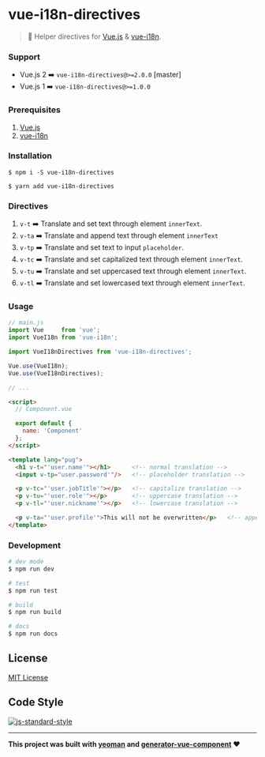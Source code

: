 # vue-i18n-directives

> :flags:  Helper directives for [Vue.js](https://vuejs.org/) & [vue-i18n](https://github.com/kazupon/vue-i18n).

### Support
* Vue.js 2 ➡️ `vue-i18n-directives@>=2.0.0` [master]
* Vue.js 1 ➡️ `vue-i18n-directives@>=1.0.0`

### Prerequisites
1. [Vue.js](https://github.com/vuejs/vue)
2. [vue-i18n](https://github.com/kazupon/vue-i18n)

### Installation
`$ npm i -S vue-i18n-directives`

`$ yarn add vue-i18n-directives`

### Directives
1. `v-t`  ➡️ Translate and set text through element `innerText`.
1. `v-ta` ➡️ Translate and append text through element `innerText`
2. `v-tp` ➡️ Translate and set text to input `placeholder`.
3. `v-tc` ➡️ Translate and set capitalized text through element `innerText`.
4. `v-tu` ➡️ Translate and set uppercased text through element `innerText`.
5. `v-tl` ➡️ Translate and set lowercased text through element `innerText`.

### Usage
```javascript
// main.js
import Vue     from 'vue';
import VueI18n from 'vue-i18n';

import VueI18nDirectives from 'vue-i18n-directives';

Vue.use(VueI18n);
Vue.use(VueI18nDirectives);

// ...
```

```html
<script>
  // Component.vue

  export default {
    name: 'Component'
  };
</script>

<template lang="pug">
  <h1 v-t="'user.name'"></h1>      <!-- normal translation -->
  <input v-tp="user.password'"/>   <!-- placeholder translation -->

  <p v-tc="'user.jobTitle'"></p>   <!-- capitalize translation -->
  <p v-tu="'user.role'"></p>       <!-- uppercase translation -->
  <p v-tl="'user.nickname'"></p>   <!-- lowercase translation -->

  <p v-ta="'user.profile'">This will not be overwritten</p>   <!-- append translation -->
</template>

```

### Development

```bash
# dev mode
$ npm run dev

# test
$ npm run test

# build
$ npm run build

# docs
$ npm run docs
```

## License
[MIT License](https://github.com/ndelvalle/vue-i18n-directive/blob/master/LICENSE)

## Code Style
[![js-standard-style](https://cdn.rawgit.com/feross/standard/master/badge.svg)](http://standardjs.com)


___
**This project was built with [yeoman](http://yeoman.io/) and [generator-vue-component](https://github.com/ianaya89/generator-vue-component) ❤️**
